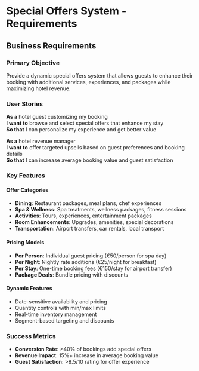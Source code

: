 # Special Offers System - Requirements

## Business Requirements

### Primary Objective
Provide a dynamic special offers system that allows guests to enhance their booking with additional services, experiences, and packages while maximizing hotel revenue.

### User Stories

**As a** hotel guest customizing my booking  
**I want to** browse and select special offers that enhance my stay  
**So that** I can personalize my experience and get better value

**As a** hotel revenue manager  
**I want to** offer targeted upsells based on guest preferences and booking details  
**So that** I can increase average booking value and guest satisfaction

### Key Features

#### Offer Categories
- **Dining**: Restaurant packages, meal plans, chef experiences
- **Spa & Wellness**: Spa treatments, wellness packages, fitness sessions  
- **Activities**: Tours, experiences, entertainment packages
- **Room Enhancements**: Upgrades, amenities, special decorations
- **Transportation**: Airport transfers, car rentals, local transport

#### Pricing Models
- **Per Person**: Individual guest pricing (€50/person for spa day)
- **Per Night**: Nightly rate additions (€25/night for breakfast)
- **Per Stay**: One-time booking fees (€150/stay for airport transfer)
- **Package Deals**: Bundle pricing with discounts

#### Dynamic Features
- Date-sensitive availability and pricing
- Quantity controls with min/max limits
- Real-time inventory management
- Segment-based targeting and discounts

### Success Metrics
- **Conversion Rate**: >40% of bookings add special offers
- **Revenue Impact**: 15%+ increase in average booking value  
- **Guest Satisfaction**: >8.5/10 rating for offer experience